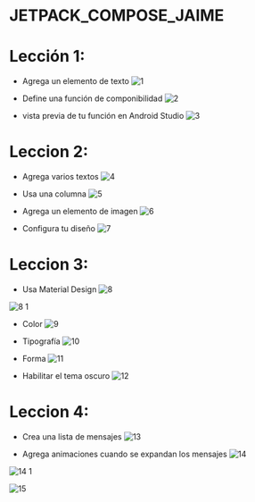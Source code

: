# JETPACK_COMPOSE_JAIME

# Lección 1: 
- Agrega un elemento de texto
![1](https://github.com/JaimeAlexanderloaizamendez/JETPACK_COMPOSE_JAIME/assets/128434186/bb8ec575-e19d-4fc5-8dbc-f547aa18412f)

- Define una función de componibilidad
![2](https://github.com/JaimeAlexanderloaizamendez/JETPACK_COMPOSE_JAIME/assets/128434186/e824f4b4-88a3-47d1-b6f4-1e934f1ca7bd)

-  vista previa de tu función en Android Studio
![3](https://github.com/JaimeAlexanderloaizamendez/JETPACK_COMPOSE_JAIME/assets/128434186/17f9000c-2ce8-4072-885b-29b3cd234872)

# Leccion 2:

- Agrega varios textos
![4](https://github.com/JaimeAlexanderloaizamendez/JETPACK_COMPOSE_JAIME/assets/128434186/d481e2dd-bda9-4f4b-a58d-3cf635850d46)

- Usa una columna
![5](https://github.com/JaimeAlexanderloaizamendez/JETPACK_COMPOSE_JAIME/assets/128434186/4e4cb152-81d6-4d98-8ac0-646e41288cbd)

- Agrega un elemento de imagen
![6](https://github.com/JaimeAlexanderloaizamendez/JETPACK_COMPOSE_JAIME/assets/128434186/0106cc94-25e7-452c-b234-036382c27f23)

- Configura tu diseño
![7](https://github.com/JaimeAlexanderloaizamendez/JETPACK_COMPOSE_JAIME/assets/128434186/fd30963c-48c4-4b7e-8f97-eb8b1e364bde)

# Leccion 3:
- Usa Material Design
![8](https://github.com/JaimeAlexanderloaizamendez/JETPACK_COMPOSE_JAIME/assets/128434186/de7b32a9-85c4-46e2-a08a-61558c5b5766)

![8 1](https://github.com/JaimeAlexanderloaizamendez/JETPACK_COMPOSE_JAIME/assets/128434186/544c04c9-65b1-44ce-9989-371276a8bde0)

- Color
![9](https://github.com/JaimeAlexanderloaizamendez/JETPACK_COMPOSE_JAIME/assets/128434186/3719d1ca-0199-45be-b2e2-0610def702d3)

- Tipografía
![10](https://github.com/JaimeAlexanderloaizamendez/JETPACK_COMPOSE_JAIME/assets/128434186/5dd8731a-650d-4310-bcda-20427782218d)

- Forma
![11](https://github.com/JaimeAlexanderloaizamendez/JETPACK_COMPOSE_JAIME/assets/128434186/5c660840-c7b8-4b6d-850a-602d746650eb)

- Habilitar el tema oscuro
![12](https://github.com/JaimeAlexanderloaizamendez/JETPACK_COMPOSE_JAIME/assets/128434186/b8f1c8cd-8194-4e50-8141-5315395f6e19)

# Leccion 4:
- Crea una lista de mensajes
![13](https://github.com/JaimeAlexanderloaizamendez/JETPACK_COMPOSE_JAIME/assets/128434186/a35e9678-6f5b-420d-8f7b-3690b1088c61)

- Agrega animaciones cuando se expandan los mensajes
![14](https://github.com/JaimeAlexanderloaizamendez/JETPACK_COMPOSE_JAIME/assets/128434186/7db8be14-bce1-4124-b5b7-0b6a99701e13)

![14 1](https://github.com/JaimeAlexanderloaizamendez/JETPACK_COMPOSE_JAIME/assets/128434186/0a5205f6-585d-4652-9abc-c0475dfb37de)

![15](https://github.com/JaimeAlexanderloaizamendez/JETPACK_COMPOSE_JAIME/assets/128434186/88775937-a851-420c-913e-c17ac93d90a4)
